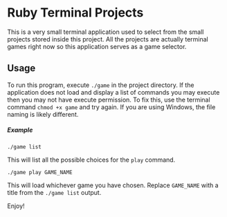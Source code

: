 # Ruby Terminal Projects

This is a very small terminal application used to select from the small projects stored inside this project. All the projects are actually terminal games right now so this application serves as a game selector.

## Usage
To run this program, execute `./game` in the project directory. If the application does not load and display a list of commands you may execute then you may not have execute permission. To fix this, use the terminal command `chmod +x game` and try again. If you are using Windows, the file naming is likely different.

##### Example
```
./game list
```
This will list all the possible choices for the `play` command.

```
./game play GAME_NAME
```
This will load whichever game you have chosen. Replace `GAME_NAME` with a title from the `./game list` output.

Enjoy!
